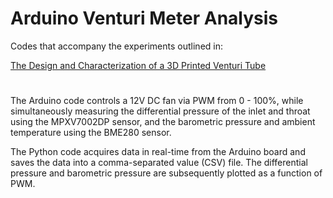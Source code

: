 # Arduino Venturi Meter Analysis

Codes that accompany the experiments outlined in: 

[The Design and Characterization of a 3D Printed Venturi Tube](https://makersportal.com/s/the_design_and_characterization_of_a_3d_printed_venturi_tube_joshua_hrisko.pdf)

#
The Arduino code controls a 12V DC fan via PWM from 0 - 100%, while simultaneously measuring the differential pressure of the inlet and throat using the MPXV7002DP sensor, and the barometric pressure and ambient temperature using the BME280 sensor.

The Python code acquires data in real-time from the Arduino board and saves the data into a comma-separated value (CSV) file. The differential pressure and barometric pressure are subsequently plotted as a function of PWM.
